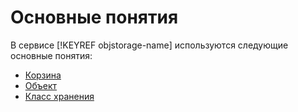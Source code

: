 # Основные понятия

В сервисе [!KEYREF objstorage-name] используются следующие основные понятия:

- [Корзина](bucket.md)
- [Объект](object.md)
- [Класс хранения](storage-class.md)